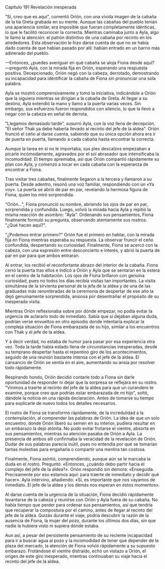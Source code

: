 
Capítulo 191 Revelación inesperada

"Sí, creo que es aquí", comentó Orión, con una vívida imagen de la cabaña de la tía Greta grabada en su mente. Aunque las cabañas del pueblo tenían una apariencia similar, era imposible que fueran completamente idénticas, lo que le facilitó reconocer la correcta. Mientras caminaba junto a Ayla, algo le llamó la atención: el patrón distintivo de una cabaña por recinto en los alrededores. Esta observación le hizo darse cuenta de que no se había dado cuenta de que habían pasado por allí: habían entrado en un barrio más adinerado del pueblo.

—Entonces, ¿puedes averiguar en qué cabaña se aloja Fiona desde aquí? —preguntó Ayla, con la mirada fija en Orión, esperando una respuesta positiva. Decepcionado, Orión negó con la cabeza, derrotado, demostrando su incapacidad para identificar la cabaña de Fiona sin pronunciar una sola palabra.

Ayla se mostró comprensivamente y tomó la iniciativa, indicándole a Orión que la siguiera mientras se dirigían a la cabaña de Greta. Al llegar a su destino, Ayla extendió la mano y llamó a la puerta varias veces. Sin embargo, sus esfuerzos fueron respondidos con silencio, lo que la llevó a negar con la cabeza en señal de derrota.

"Llegamos demasiado tarde", susurró Ayla, con la voz llena de decepción. "El señor Thak ya debe haberla llevado al recinto del jefe de la aldea". Orión frunció el ceño al darse cuenta, sabiendo que su única opción ahora era ir de puerta en puerta, llamando a cada cabaña hasta encontrar la correcta.

Aunque la tarea en sí no le importaba, sus pies descalzos empezaban a picarle incómodamente, agravados por el sol abrasador que intensificaba la incomodidad. El tiempo apremiaba, así que Orión compartió rápidamente su plan con Ayla, y comenzó a tocar en cada cabaña con la esperanza de encontrar a Fiona.

Tras visitar tres cabañas, finalmente llegaron a la tercera y llamaron a su puerta. Desde adentro, resonó una voz familiar, respondiendo con un «Ya voy». La puerta se abrió de par en par, revelando la hermosa figura de Fiona, quien los miró sorprendida.

"Orión...", Fiona pronunció su nombre, abriendo los ojos de par en par, sorprendida y confundida. Luego, volvió la mirada hacia Ayla y repitió la misma reacción de asombro: "Ayla". Ordenando sus pensamientos, Fiona finalmente formuló su pregunta, observando atentamente sus rostros: "¿Qué hacen aquí?".

"¿Podemos entrar primero?" Orión fue el primero en hablar, con la mirada fija en Fiona mientras esperaba su respuesta. La observar fruncir el ceño confundida, despertando su curiosidad. Finalmente, Fiona se acercó con la cabeza, con una expresión entre desconcierto e interés, y abrió la puerta de par en par para que ambos entraran.

Al entrar, los recibió el reconfortante abrazo del interior de la cabaña. Fiona cerró la puerta tras ellos e indicó a Orión y Ayla que se sentaran en la estera en el centro de la habitación. Los ojos de Fiona brillaron con genuina curiosidad, pues no todos los días recibía visitas tan importantes. La visita simultánea de la sirvienta personal de la jefa de la aldea y de una de las graduadas más renombradas de la ceremonia de despertar de ese año la dejó genuinamente sorprendida, ansiosa por desentrañar el propósito de su inesperada visita.

Mientras Orión reflexionaba sobre por dónde empezar, no podía evitar la urgencia de aclararlo todo de inmediato. Sabía que si dejaban alguna duda, podrían verse envueltos en otro episodio donde intentaría explicar la compleja situación de Fiona embarazada de su hijo, similar a los encuentros con Thak y el jefe de la aldea.

Y a decir verdad, no estaba de humor para pasar por esa experiencia otra vez. Toda la tarde había estado llena de circunstancias inesperadas, desde su temprano despertar hasta el repentino giro de los acontecimientos, seguido de una reunión bastante intensa con el jefe de la aldea. El cansancio de Orión se sentía en el aire, aumentando su ansia por resolver todo rápidamente.

Respirando hondo, Orión decidió contarle todo a Fiona sin darle oportunidad de responder ni dejar que la sorpresa se reflejara en su rostro. "Vinimos a traerte al recinto del jefe de la aldea para que un curandero te examine, porque creo que podrías estar embarazada de mi hijo", soltó, dándole la noticia en una rápida declaración. Antes de tomarse su tiempo para explicarle de nuevo todos los detalles necesarios.

El rostro de Fiona se transformó rápidamente, de la incredulidad a la contemplación, al comprender las palabras de Orión. La idea de que un solo encuentro, donde Orión liberó su semen en su interior, pudiera resultar en un embarazo la dejó atónita. No pudo evitar frotarse el vientre, absorta en sus pensamientos, mientras su atención pasaba de Orión a Ayla. La presencia de ambos allí confirmaba la veracidad de la revelación de Orión. Dudar de sus palabras parecía inútil, pues no entendía por qué se tomarían tantas molestias para engañarla o compartir una mentira tan costosa.

Finalmente, Fiona asintió, comprendiendo, aunque aún se le marcaba la duda en el rostro. Preguntó: «Entonces, ¿cuándo debo partir hacia el complejo del jefe de la aldea?». Orión respondió sin demora: «Enseguida. Precisamente por eso estamos aquí: para traerte de inmediato y decidir qué hacer». Ayla intervino, añadiendo: «Sí, es importante que nos vayamos de inmediato. El jefe de la aldea y los demás nos esperan en estos momentos».

Al darse cuenta de la urgencia de la situación, Fiona decidió rápidamente levantarse de la cabeza y reunirse con Orión y Ayla fuera de su cabaña. No había tiempo que perder para ordenar sus pensamientos, así que tendría que recuperar la compostura por el camino, antes de llegar al recinto del jefe de la aldea. Quizás durante el viaje, podría descubrir la razón de la ausencia de Fiona, la mujer del pozo, durante los últimos dos días, sin que nadie la hubiera visto ni supiera dónde estaba.

Aun así, a pesar del persistente pensamiento de su reciente incapacidad para ir a buscar agua al pozo y la incomodidad de tener que depender de la plaza del mercado, la atención de Fiona volvió rápidamente a su supuesto embarazo. Frotándose el vientre distraído, echó un vistazo a Orión, el origen de este giro inesperado, mientras continuaban su viaje hacia el recinto del jefe de la aldea.